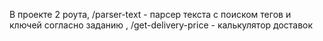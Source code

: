 В проекте 2 роута, /parser-text - парсер текста с поиском тегов и ключей согласно заданию , 
/get-delivery-price - калькулятор доставок